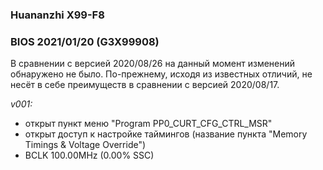 ### Huananzhi X99-F8
### BIOS 2021/01/20 (G3X99908)
В сравнении с версией 2020/08/26 на данный момент изменений обнаружено не было. По-прежнему, исходя из известных отличий, не несёт в себе преимуществ в сравнении с версией 2020/08/17.

*v001:*
* открыт пункт меню "Program PP0_CURT_CFG_CTRL_MSR"
* открыт доступ к настройке таймингов (название пункта "Memory Timings & Voltage Override")
* BCLK 100.00MHz (0.00% SSC)
